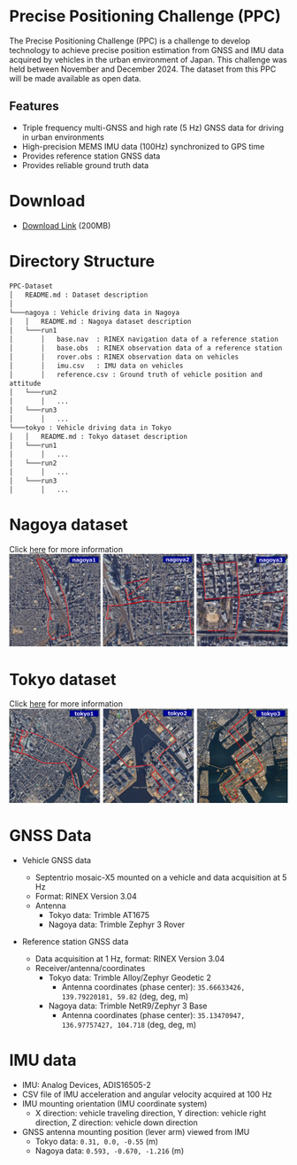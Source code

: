 # Precise Positioning Challenge (PPC)
The Precise Positioning Challenge (PPC) is a challenge to develop technology to achieve precise position estimation from GNSS and IMU data acquired by vehicles in the urban environment of Japan. This challenge was held between November and December 2024. The dataset from this PPC will be made available as open data.

## Features
- Triple frequency multi-GNSS and high rate (5 Hz) GNSS data for driving in urban environments
- High-precision MEMS IMU data (100Hz) synchronized to GPS time
- Provides reference station GNSS data
- Provides reliable ground truth data

# Download
- [Download Link]() (200MB)

# Directory Structure
```
PPC-Dataset
│   README.md : Dataset description
│
└───nagoya : Vehicle driving data in Nagoya
│   │   README.md : Nagoya dataset description
│   └───run1
│       │   base.nav  : RINEX navigation data of a reference station
│       │   base.obs  : RINEX observation data of a reference station
│       │   rover.obs : RINEX observation data on vehicles
│       │   imu.csv   : IMU data on vehicles
│       │   reference.csv : Ground truth of vehicle position and attitude
│   └───run2
│       │   ...
│   └───run3
│       │   ...
└───tokyo : Vehicle driving data in Tokyo
│   │   README.md : Tokyo dataset description
│   └───run1
│       │   ...
│   └───run2
│       │   ...
│   └───run3
│       │   ...
```
# Nagoya dataset
Click [here](./nagoya) for more information
![](https://github.com/taroz/Misc/blob/master/data/PPC-Dataset/nagoya_trajectory.jpg?raw=true)

# Tokyo dataset
Click [here](./tokyo) for more information
![](https://github.com/taroz/Misc/blob/master/data/PPC-Dataset/tokyo_trajectory.jpg?raw=true)

# GNSS Data
- Vehicle GNSS data
  - Septentrio mosaic-X5 mounted on a vehicle and data acquisition at 5 Hz
  - Format: RINEX Version 3.04
  - Antenna
    - Tokyo data: Trimble AT1675
    - Nagoya data: Trimble Zephyr 3 Rover

- Reference station GNSS data
  - Data acquisition at 1 Hz, format: RINEX Version 3.04
  - Receiver/antenna/coordinates
    - Tokyo data: Trimble Alloy/Zephyr Geodetic 2
      - Antenna coordinates (phase center): `35.66633426, 139.79220181, 59.82` (deg, deg, m)
    - Nagoya data: Trimble NetR9/Zephyr 3 Base
      - Antenna coordinates (phase center): `35.13470947, 136.97757427, 104.718` (deg, deg, m)

# IMU data
- IMU: Analog Devices, ADIS16505-2
- CSV file of IMU acceleration and angular velocity acquired at 100 Hz
- IMU mounting orientation (IMU coordinate system)
  - X direction: vehicle traveling direction, Y direction: vehicle right direction, Z direction: vehicle down direction
- GNSS antenna mounting position (lever arm) viewed from IMU
  - Tokyo data: `0.31, 0.0, -0.55` (m)
  - Nagoya data: `0.593, -0.670, -1.216` (m)
